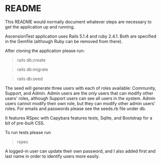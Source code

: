 # README

This README would normally document whatever steps are necessary to get the
application up and running.

AscensionTest application uses Rails 5.1.4 and ruby 2.4.1. Both are specified in the Gemfile 
(although Ruby can be removed from there). 

After cloning the application please run: 


> rails db:create

> rails db:migrate

> rails db:seed

The seed will generate three users with each of roles available: Community, Support, and Admin. Admin users are the only users that can modify other users' roles, although Support users can see all users in the system. Admin users cannot modify their own role, but they can modify other admin users' roles. For emails and passwords please see the seeds.rb file under db.

It features RSpec with Capybara features tests, Sqlite, and Bootstrap for a bit of pre-built CSS.

To run tests please run 

> rspec

A logged-in user can update their own password, and I also added first and last name in order to identify users more easily.
